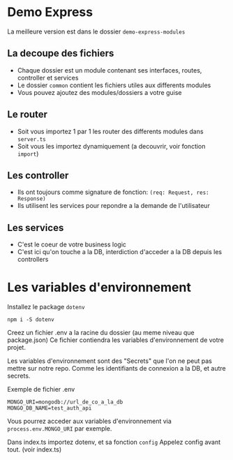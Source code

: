 # Demo Express

La meilleure version est dans le dossier `demo-express-modules`

## La decoupe des fichiers

- Chaque dossier est un module contenant ses interfaces, routes, controller et services
- Le dossier `common` contient les fichiers utiles aux differents modules
- Vous pouvez ajoutez des modules/dossiers a votre guise

## Le router

- Soit vous importez 1 par 1 les router des differents modules dans `server.ts`
- Soit vous les importez dynamiquement (a decouvrir, voir fonction `import`)

## Les controller

- Ils ont toujours comme signature de fonction: `(req: Request, res: Response)`
- Ils utilisent les services pour repondre a la demande de l'utilisateur

## Les services

- C'est le coeur de votre business logic
- C'est ici qu'on touche a la DB, interdiction d'acceder a la DB depuis les controllers

# Les variables d'environnement

Installez le package `dotenv`

```
npm i -S dotenv
```

Creez un fichier .env a la racine du dossier (au meme niveau que package.json)
Ce fichier contiendra les variables d'environnement de votre projet.

Les variables d'environnement sont des "Secrets" que l'on ne peut pas mettre sur notre repo.
Comme les identifiants de connexion a la DB, et autre secrets.

Exemple de fichier .env
```
MONGO_URI=mongodb://url_de_co_a_la_db
MONGO_DB_NAME=test_auth_api
```

Vous pourrez acceder aux variables d'environnement via `process.env.MONGO_URI` par exemple.

Dans index.ts importez dotenv, et sa fonction `config`
Appelez config avant tout.
(voir index.ts)
